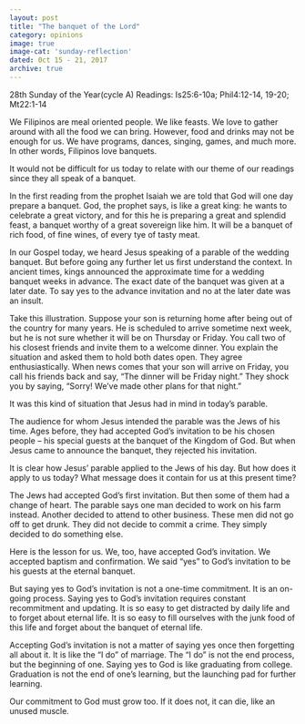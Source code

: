 ```yaml
---
layout: post
title: "The banquet of the Lord"
category: opinions
image: true
image-cat: 'sunday-reflection'
dated: 0ct 15 - 21, 2017
archive: true
---
```


28th Sunday of the Year(cycle A)
Readings:	Is25:6-10a; Phil4:12-14, 19-20; Mt22:1-14

We Filipinos are meal oriented people.  We like feasts.  We love to gather around with all the food we can bring.  However, food and drinks may not be enough for us.  We have programs, dances, singing, games, and much more.  In other words, Filipinos love banquets.

It would not be difficult for us today to relate with our theme of our readings since they all speak of a banquet.

In the first reading from the prophet Isaiah we are told that God will one day prepare a banquet.  God, the prophet says, is like a great king: he wants to celebrate a great victory, and for this he is preparing a great and splendid feast, a banquet worthy of a great sovereign like him.  It will be a banquet of rich food, of fine wines, of every tye of tasty meat.

In our Gospel today, we heard Jesus speaking of a parable of the wedding banquet.  But before going any further let us first understand the context.  In ancient times, kings announced the approximate time for a wedding banquet weeks in advance.  The exact date of the banquet was given at a later date.  To say yes to the advance invitation and no at the later date was an insult.

Take this illustration.  Suppose your son is returning home after being out of the country for many years.  He is scheduled to arrive sometime next week, but he is not sure whether it will be on Thursday or Friday.  You call two of his closest friends and invite them to a welcome dinner.  You explain the situation and asked them to hold both dates open.  They agree enthusiastically.  When news comes that your son will arrive on Friday, you call his friends back and say, “The dinner will be Friday night.”  They shock you by saying, “Sorry! We’ve made other plans for that night.”

It was this kind of situation that Jesus had in mind in today’s parable.

The audience for whom Jesus intended the parable was the Jews of his time.  Ages before, they had accepted God’s invitation to be his chosen people – his special guests at the banquet of the Kingdom of God.  But when Jesus came to announce the banquet, they rejected his invitation.

It is clear how Jesus’ parable applied to the Jews of his day.  But how does it apply to us today?  What message does it contain for us at this present time?

The Jews had accepted God’s first invitation.  But then some of them had a change of heart.  The parable says one man decided to work on his farm instead.  Another decided to attend to other business.  These men did not go off to get drunk.  They did not decide to commit a crime.  They simply decided to do something else.

Here is the lesson for us.  We, too, have accepted God’s invitation.  We accepted baptism and confirmation.  We said “yes” to God’s invitation to be his guests at the eternal banquet.

But saying yes to God’s invitation is not a one-time commitment.  It is an on-going process.  Saying yes to God’s invitation requires constant recommitment and updating.  It is so easy to get distracted by daily life and to forget about eternal life.  It is so easy to fill ourselves with the junk food of this life and forget about the banquet of eternal life.

Accepting God’s invitation is not a matter of saying yes once then forgetting all about it.  It is like the “I do” of marriage.  The “I do” is not the end process, but the beginning of one.  Saying yes to God is like graduating from college.  Graduation is not the end of one’s learning, but the launching pad for further learning.

Our commitment to God must grow too.  If it does not, it can die, like an unused muscle.
